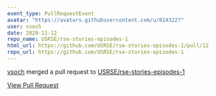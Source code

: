 ```yaml
---
event_type: PullRequestEvent
avatar: "https://avatars.githubusercontent.com/u/814322?"
user: vsoch
date: 2020-11-12
repo_name: USRSE/rse-stories-episodes-1
html_url: https://github.com/USRSE/rse-stories-episodes-1/pull/12
repo_url: https://github.com/USRSE/rse-stories-episodes-1
---
```


<a href='https://github.com/vsoch' target='_blank'>vsoch</a> merged a pull request to <a href='https://github.com/USRSE/rse-stories-episodes-1' target='_blank'>USRSE/rse-stories-episodes-1</a>

<a href='https://github.com/USRSE/rse-stories-episodes-1/pull/12' target='_blank'>View Pull Request</a>